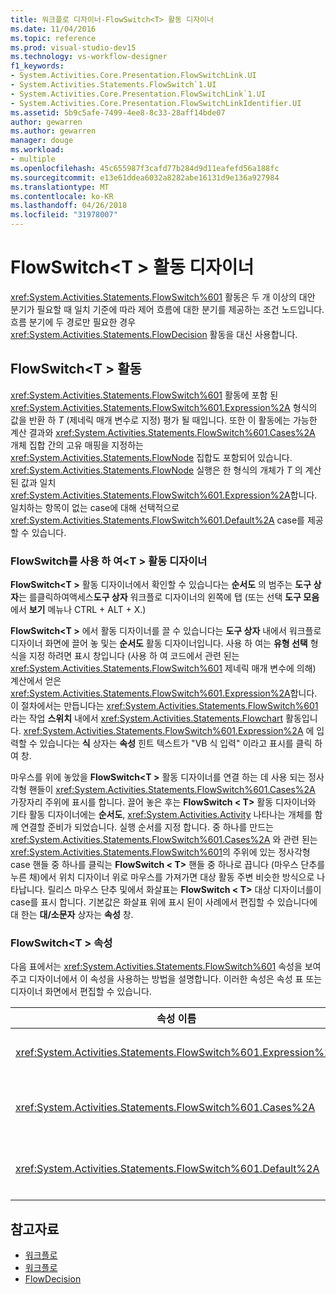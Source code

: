 ```yaml
---
title: 워크플로 디자이너-FlowSwitch<T> 활동 디자이너
ms.date: 11/04/2016
ms.topic: reference
ms.prod: visual-studio-dev15
ms.technology: vs-workflow-designer
f1_keywords:
- System.Activities.Core.Presentation.FlowSwitchLink.UI
- System.Activities.Statements.FlowSwitch`1.UI
- System.Activities.Core.Presentation.FlowSwitchLink`1.UI
- System.Activities.Core.Presentation.FlowSwitchLinkIdentifier.UI
ms.assetid: 5b9c5afe-7499-4ee8-8c33-28aff14bde07
author: gewarren
ms.author: gewarren
manager: douge
ms.workload:
- multiple
ms.openlocfilehash: 45c655987f3cafd77b284d9d11eafefd56a188fc
ms.sourcegitcommit: e13e61ddea6032a8282abe16131d9e136a927984
ms.translationtype: MT
ms.contentlocale: ko-KR
ms.lasthandoff: 04/26/2018
ms.locfileid: "31978007"
---
```

# <a name="flowswitcht-activity-designer"></a>FlowSwitch\<T > 활동 디자이너

<xref:System.Activities.Statements.FlowSwitch%601> 활동은 두 개 이상의 대안 분기가 필요할 때 일치 기준에 따라 제어 흐름에 대한 분기를 제공하는 조건 노드입니다. 흐름 분기에 두 경로만 필요한 경우 <xref:System.Activities.Statements.FlowDecision> 활동을 대신 사용합니다.

## <a name="the-flowswitcht-activity"></a>FlowSwitch\<T > 활동

<xref:System.Activities.Statements.FlowSwitch%601> 활동에 포함 된 <xref:System.Activities.Statements.FlowSwitch%601.Expression%2A> 형식의 값을 반환 하 *T* (제네릭 매개 변수로 지정) 평가 될 때입니다. 또한 이 활동에는 가능한 계산 결과와 <xref:System.Activities.Statements.FlowSwitch%601.Cases%2A> 개체 집합 간의 고유 매핑을 지정하는 <xref:System.Activities.Statements.FlowNode> 집합도 포함되어 있습니다. <xref:System.Activities.Statements.FlowNode> 실행은 한 형식의 개체가 *T* 의 계산 된 값과 일치 <xref:System.Activities.Statements.FlowSwitch%601.Expression%2A>합니다. 일치하는 항목이 없는 case에 대해 선택적으로 <xref:System.Activities.Statements.FlowSwitch%601.Default%2A> case를 제공할 수 있습니다.

### <a name="using-the-flowswitcht-activity-designer"></a>FlowSwitch를 사용 하 여\<T > 활동 디자이너

**FlowSwitch\<T >** 활동 디자이너에서 확인할 수 있습니다는 **순서도** 의 범주는 **도구 상자**는 를클릭하여액세스**도구 상자** 워크플로 디자이너의 왼쪽에 탭 (또는 선택 **도구 모음** 에서 **보기** 메뉴나 CTRL + ALT + X.)

**FlowSwitch\<T >** 에서 활동 디자이너를 끌 수 있습니다는 **도구 상자** 내에서 워크플로 디자이너 화면에 끌어 놓 및는 **순서도** 활동 디자이너입니다. 사용 하 여는 **유형 선택** 형식을 지정 하려면 표시 창입니다 (사용 하 여 코드에서 관련 된는 <xref:System.Activities.Statements.FlowSwitch%601> 제네릭 매개 변수에 의해) 계산에서 얻은 <xref:System.Activities.Statements.FlowSwitch%601.Expression%2A>합니다. 이 절차에서는 만듭니다는 <xref:System.Activities.Statements.FlowSwitch%601> 라는 작업 **스위치** 내에서 <xref:System.Activities.Statements.Flowchart> 활동입니다. <xref:System.Activities.Statements.FlowSwitch%601.Expression%2A> 에 입력할 수 있습니다는 **식** 상자는 **속성** 힌트 텍스트가 "VB 식 입력" 이라고 표시를 클릭 하 여 창.

마우스를 위에 놓았을 **FlowSwitch\<T >** 활동 디자이너를 연결 하는 데 사용 되는 정사각형 핸들이 <xref:System.Activities.Statements.FlowSwitch%601.Cases%2A> 가장자리 주위에 표시를 합니다. 끌어 놓은 후는 **FlowSwitch < T\>**  활동 디자이너와 기타 활동 디자이너에는 **순서도**, <xref:System.Activities.Activity> 나타나는 개체를 함께 연결할 준비가 되었습니다. 실행 순서를 지정 합니다. 중 하나를 만드는 <xref:System.Activities.Statements.FlowSwitch%601.Cases%2A> 와 관련 된는 <xref:System.Activities.Statements.FlowSwitch%601>의 주위에 있는 정사각형 case 핸들 중 하나를 클릭는 **FlowSwitch < T\>**  핸들 중 하나로 끕니다 (마우스 단추를 누른 채)에서 위치 디자이너 위로 마우스를 가져가면 대상 활동 주변 비슷한 방식으로 나타납니다. 릴리스 마우스 단추 및에서 화살표는 **FlowSwitch < T\>**  대상 디자이너를이 case를 표시 합니다. 기본값은 화살표 위에 표시 된이 사례에서 편집할 수 있습니다에 대 한는 **대/소문자** 상자는 **속성** 창.

### <a name="the-flowswitcht-properties"></a>FlowSwitch\<T > 속성

다음 표에서는 <xref:System.Activities.Statements.FlowSwitch%601> 속성을 보여 주고 디자이너에서 이 속성을 사용하는 방법을 설명합니다. 이러한 속성은 속성 표 또는 디자이너 화면에서 편집할 수 있습니다.

|속성 이름|필수|용도|
|-------------------|--------------|-----------|
|<xref:System.Activities.Statements.FlowSwitch%601.Expression%2A>|True|실행 경로에서 전환할 <xref:System.Activities.Statements.FlowSwitch%601.Cases%2A>를 결정하기 위해 계산할 식을 지정합니다.|
|<xref:System.Activities.Statements.FlowSwitch%601.Cases%2A>|False|<xref:System.Activities.Statements.FlowSwitch%601.Expression%2A> 계산으로 얻은 가능한 결과와 <xref:System.Activities.Statements.FlowNode> 개체 집합 간의 고유 매핑을 지정합니다.|
|<xref:System.Activities.Statements.FlowSwitch%601.Default%2A>|True|<xref:System.Activities.Statements.FlowSwitch%601.Expression%2A> 계산이 <xref:System.Activities.Statements.FlowSwitch%601.Cases%2A> 개체에 포함된 값 중 하나와 일치하지 않을 경우의 매핑을 지정합니다.|

## <a name="see-also"></a>참고자료

- [워크플로](../workflow-designer/flowchart-activity-designers.md)
- [워크플로](../workflow-designer/flowchart-activity-designer.md)
- [FlowDecision](../workflow-designer/flowdecision-activity-designer.md)